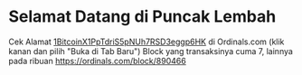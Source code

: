 # Selamat Datang di Puncak Lembah
Cek Alamat [1BitcoinX1PpTdriS5pNUh7RSD3eggp6HK](https://ordinals.com/address/1BitcoinX1PpTdriS5pNUh7RSD3eggp6HK) di Ordinals.com (klik kanan dan pilih "Buka di Tab Baru")
Block yang transaksinya cuma 7, lainnya pada ribuan https://ordinals.com/block/890466
